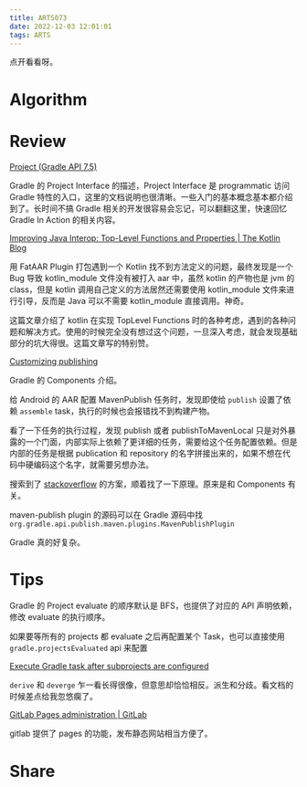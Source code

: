 ```yaml
---
title: ARTS073
date: 2022-12-03 12:01:01
tags: ARTS
---
```


点开看看呀。

<!--more-->

# Algorithm

# Review

[Project (Gradle API 7.5)](https://docs.gradle.org/current/javadoc/org/gradle/api/Project.html)

Gradle 的 Project Interface 的描述，Project Interface 是 programmatic 访问 Gradle 特性的入口，这里的文档说明也很清晰。一些入门的基本概念基本都介绍到了。长时间不搞 Gradle 相关的开发很容易会忘记，可以翻翻这里，快速回忆 Gradle In Action 的相关内容。

[Improving Java Interop: Top-Level Functions and Properties | The Kotlin Blog](https://blog.jetbrains.com/kotlin/2015/06/improving-java-interop-top-level-functions-and-properties/)

用 FatAAR Plugin 打包遇到一个 Kotlin 找不到方法定义的问题，最终发现是一个 Bug 导致 kotlin_module 文件没有被打入 aar 中，虽然 kotlin 的产物也是 jvm 的 class，但是 kotlin 调用自己定义的方法居然还需要使用 kotlin_module 文件来进行引导，反而是 Java 可以不需要 kotlin_module 直接调用。神奇。

这篇文章介绍了 kotlin 在实现 TopLevel Functions 时的各种考虑，遇到的各种问题和解决方式。使用的时候完全没有想过这个问题，一旦深入考虑，就会发现基础部分的坑大得很。这篇文章写的特别赞。

[Customizing publishing](https://docs.gradle.org/current/userguide/publishing_customization.html)

Gradle 的 Components 介绍。

给 Android 的 AAR 配置 MavenPublish 任务时，发现即使给 `publish` 设置了依赖 `assemble` task，执行的时候也会报错找不到构建产物。

看了一下任务的执行过程，发现 publish 或者 publishToMavenLocal 只是对外暴露的一个门面，内部实际上依赖了更详细的任务，需要给这个任务配置依赖。但是内部的任务是根据 publication 和 repository 的名字拼接出来的，如果不想在代码中硬编码这个名字，就需要另想办法。

搜索到了 [stackoverflow](https://stackoverflow.com/a/42160584/3819519) 的方案，顺着找了一下原理。原来是和 Components 有关。

maven-publish plugin 的源码可以在 Gradle 源码中找 `org.gradle.api.publish.maven.plugins.MavenPublishPlugin`

Gradle 真的好复杂。

# Tips

Gradle 的 Project evaluate 的顺序默认是 BFS，也提供了对应的 API 声明依赖，修改 evaluate 的执行顺序。

如果要等所有的 projects 都 evaluate 之后再配置某个 Task，也可以直接使用 `gradle.projectsEvaluated` api 来配置

[Execute Gradle task after subprojects are configured](https://stackoverflow.com/a/53771516/3819519)

`derive` 和 `deverge` 乍一看长得很像，但意思却恰恰相反。派生和分歧。看文档的时候差点给我忽悠瘸了。

[GitLab Pages administration | GitLab](https://docs.gitlab.com/ee/administration/pages/index.html#overview)

gitlab 提供了 pages 的功能，发布静态网站相当方便了。

# Share

